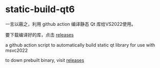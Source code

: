 # static-build-qt6

一言以蔽之，利用 github action 编译静态 Qt 库给VS2022使用。

要下载编译好的库，点击 [releases](https://github.com/microcai/static-build-qt6/releases)


a github action script to automatically build static qt library for use with msvc2022

to down prebuilt binary, visit [releases](https://github.com/microcai/static-build-qt6/releases)


